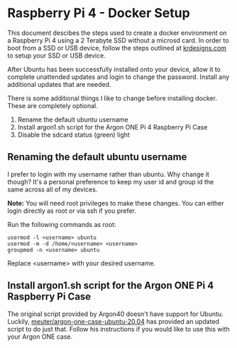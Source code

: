 # Raspberry Pi 4 - Docker Setup
This document descibes the steps used to create a docker environment on a Raspberry Pi 4 using a 2 Terabyte SSD without a microsd card.
In order to boot from a SSD or USB device, follow the steps outlined at [krdesigns.com](https://krdesigns.com/articles/Boot-raspbian-ubuntu-20.04-official-from-SSD-without-microsd) to setup your SSD or USB device.

After Ubuntu has been successfully installed onto your device, allow it to complete unattended updates and login to change the password. Install any additional updates that are needed.

There is some additional things I like to change before installing docker. These are completely optional.
1. Rename the default ubuntu username
2. Install argon1.sh script for the Argon ONE Pi 4 Raspberry Pi Case
3. Disable the sdcard status (green) light

## Renaming the default ubuntu username
I prefer to login with my username rather than ubuntu. Why change it though? It's a personal preference to keep my user id and group id the same across all of my devices.

**Note:** You will need root privileges to make these changes. You can either login directly as root or via ssh if you prefer.

Run the following commands as root:
```
usermod -l <username> ubuntu
usermod -m -d /home/<username> <username>
groupmod -n <username> ubuntu
```
Replace \<username\> with your desired username.

## Install argon1.sh script for the Argon ONE Pi 4 Raspberry Pi Case
The original script provided by Argon40 doesn't have support for Ubuntu. Luckily, [meuter/argon-one-case-ubuntu-20.04](https://github.com/meuter/argon-one-case-ubuntu-20.04) has provided an updated script to do just that.
Follow his instructions if you would like to use this with your Argon ONE case.
